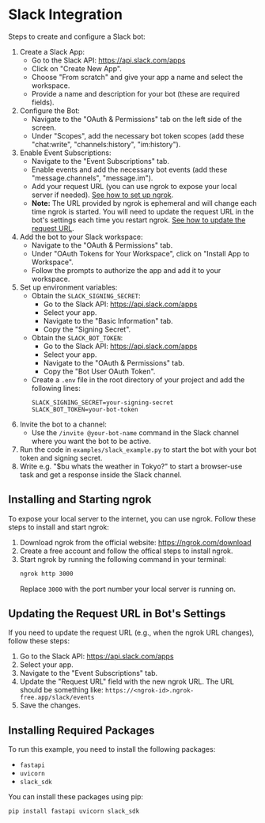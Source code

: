 # Slack Integration

Steps to create and configure a Slack bot:

1. Create a Slack App:
    *   Go to the Slack API: https://api.slack.com/apps
    *   Click on "Create New App".
    *   Choose "From scratch" and give your app a name and select the workspace.
    *   Provide a name and description for your bot (these are required fields).
2. Configure the Bot:
    *   Navigate to the "OAuth & Permissions" tab on the left side of the screen.
    *   Under "Scopes", add the necessary bot token scopes (add these "chat:write", "channels:history", "im:history").
3. Enable Event Subscriptions:
    *   Navigate to the "Event Subscriptions" tab.
    *   Enable events and add the necessary bot events (add these "message.channels", "message.im").
    *   Add your request URL (you can use ngrok to expose your local server if needed). [See how to set up ngrok](#installing-and-starting-ngrok).
    *   **Note:** The URL provided by ngrok is ephemeral and will change each time ngrok is started. You will need to update the request URL in the bot's settings each time you restart ngrok. [See how to update the request URL](#updating-the-request-url-in-bots-settings).
4. Add the bot to your Slack workspace:
    *   Navigate to the "OAuth & Permissions" tab.
    *   Under "OAuth Tokens for Your Workspace", click on "Install App to Workspace".
    *   Follow the prompts to authorize the app and add it to your workspace.
5. Set up environment variables:
    *   Obtain the `SLACK_SIGNING_SECRET`:
        *   Go to the Slack API: https://api.slack.com/apps
        *   Select your app.
        *   Navigate to the "Basic Information" tab.
        *   Copy the "Signing Secret".
    *   Obtain the `SLACK_BOT_TOKEN`:
        *   Go to the Slack API: https://api.slack.com/apps
        *   Select your app.
        *   Navigate to the "OAuth & Permissions" tab.
        *   Copy the "Bot User OAuth Token".
    *   Create a `.env` file in the root directory of your project and add the following lines:
        ```env
        SLACK_SIGNING_SECRET=your-signing-secret
        SLACK_BOT_TOKEN=your-bot-token
        ```
6. Invite the bot to a channel:
    *   Use the `/invite @your-bot-name` command in the Slack channel where you want the bot to be active.
7. Run the code in `examples/slack_example.py` to start the bot with your bot token and signing secret.
8. Write e.g. "$bu whats the weather in Tokyo?" to start a browser-use task and get a response inside the Slack channel.

## Installing and Starting ngrok

To expose your local server to the internet, you can use ngrok. Follow these steps to install and start ngrok:

1. Download ngrok from the official website: https://ngrok.com/download
2. Create a free account and follow the offical steps to install ngrok.
3. Start ngrok by running the following command in your terminal:
    ```sh
    ngrok http 3000
    ```
    Replace `3000` with the port number your local server is running on.

## Updating the Request URL in Bot's Settings

If you need to update the request URL (e.g., when the ngrok URL changes), follow these steps:

1. Go to the Slack API: https://api.slack.com/apps
2. Select your app.
3. Navigate to the "Event Subscriptions" tab.
4. Update the "Request URL" field with the new ngrok URL. The URL should be something like: `https://<ngrok-id>.ngrok-free.app/slack/events`
5. Save the changes.

## Installing Required Packages

To run this example, you need to install the following packages:

- `fastapi`
- `uvicorn`
- `slack_sdk`

You can install these packages using pip:

```sh
pip install fastapi uvicorn slack_sdk